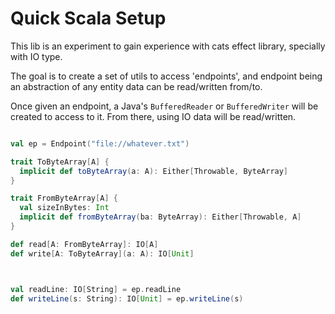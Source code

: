 # Quick Scala Setup

This lib is an experiment to gain experience with cats effect library, specially with IO type.

The goal is to create a set of utils to access 'endpoints', and endpoint being an abstraction of any entity data can be read/written from/to.

Once given an endpoint, a Java's `BufferedReader` or `BufferedWriter` will be created to access to it. From there, using IO data will be read/written. 

```scala

val ep = Endpoint("file://whatever.txt")

trait ToByteArray[A] {
  implicit def toByteArray(a: A): Either[Throwable, ByteArray]
}

trait FromByteArray[A] {
  val sizeInBytes: Int
  implicit def fromByteArray(ba: ByteArray): Either[Throwable, A]
}

def read[A: FromByteArray]: IO[A]
def write[A: ToByteArray](a: A): IO[Unit]



val readLine: IO[String] = ep.readLine
def writeLine(s: String): IO[Unit] = ep.writeLine(s)





```
